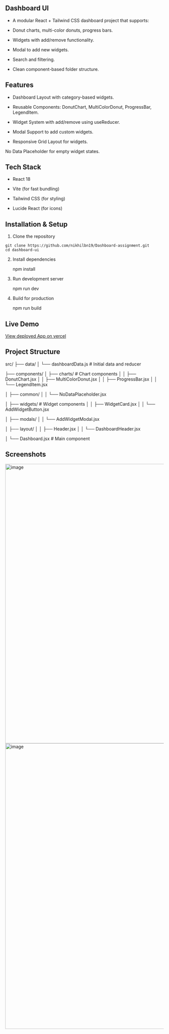 ## Dashboard UI

  - A modular React + Tailwind CSS dashboard project that supports:

  - Donut charts, multi-color donuts, progress bars.

  - Widgets with add/remove functionality.

  - Modal to add new widgets.

  - Search and filtering.

  - Clean component-based folder structure.

## Features

  - Dashboard Layout with category-based widgets.

  - Reusable Components: DonutChart, MultiColorDonut, ProgressBar, LegendItem.

  - Widget System with add/remove using useReducer.

  - Modal Support to add custom widgets.

  - Responsive Grid Layout for widgets.

  No Data Placeholder for empty widget states.        

## Tech Stack

  - React 18

  - Vite (for fast bundling)

  - Tailwind CSS (for styling)

  - Lucide React (for icons)


## Installation & Setup

  1) Clone the repository

    git clone https://github.com/nikhilbn19/Dashboard-assignment.git
    cd dashboard-ui


2) Install dependencies

    npm install


3) Run development server

    npm run dev


4) Build for production

    npm run build

## Live Demo
[View deployed App on vercel](https://dashboard-assignment-rho-nine.vercel.app/)

## Project Structure

src/
├── data/
│ └── dashboardData.js # Initial data and reducer

├── components/
│ ├── charts/ # Chart components
│ │ ├── DonutChart.jsx
│ │ ├── MultiColorDonut.jsx
│ │ ├── ProgressBar.jsx
│ │ └── LegendItem.jsx

│ ├── common/
│ │ └── NoDataPlaceholder.jsx

│ ├── widgets/ # Widget components
│ │ ├── WidgetCard.jsx
│ │ └── AddWidgetButton.jsx

│ ├── modals/
│ │ └── AddWidgetModal.jsx

│ ├── layout/
│ │ ├── Header.jsx
│ │ └── DashboardHeader.jsx

│ └── Dashboard.jsx # Main component

## Screenshots

  <img width="1884" height="888" alt="image" src="https://github.com/user-attachments/assets/7394a04a-76fc-4232-b2fe-740853387110" />
  <img width="943" height="908" alt="image" src="https://github.com/user-attachments/assets/c349e6a1-cc62-4c84-99de-f0c63cea6f51" />

